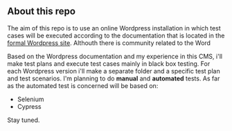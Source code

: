<h2>About this repo </h2>
<p>
The aim of this repo is to use an online Wordpress installation in which test cases will be executed according to the documentation that is located in the <a href="https://wordpress.org/documentation/" target="_blank">formal Wordpress site</a>. Althouth there is community related to the Word
 </p>
 <p>
 Based on the Wordpress documentation and my experience in this CMS, i'll make test plans and execute test cases mainly in black box testing. For each Wordpress version i'll make a separate folder and a specific test plan and test scenarios. I'm planning to do <strong>manual</strong> and <strong>automated</strong> tests. As far as the automated test is concerned will be based on:
 <ul>
 <li>Selenium</li>
 <li>Cypress</li>
 </ul>
 </p>
 <p>Stay tuned.</p>
